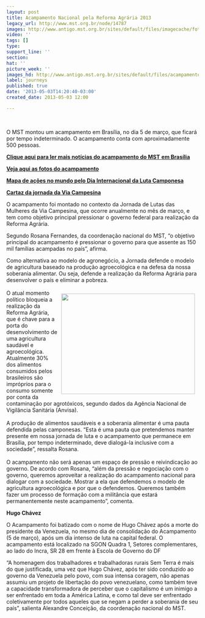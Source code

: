 ```yaml
---
layout: post
title: Acampamento Nacional pela Reforma Agrária 2013
legacy_url: http://www.mst.org.br/node/14787
images: http://www.antigo.mst.org.br/sites/default/files/imagecache/foto_destaque/acampamento_pagina.jpg
video: ''
tags: []
type: 
support_line: ''
section: 
hat: ''
picture_week: ''
images_hd: http://www.antigo.mst.org.br/sites/default/files/acampamento_pagina.jpg
label: journeys
published: true
date: '2013-05-03T14:20:40-03:00'
created_date: 2013-05-03 12:00

---
```

<p>&nbsp;</p><p>O&nbsp;MST&nbsp;montou  um acampamento em  Brasília, no dia 5 de março,  que  ficará por tempo indeterminado. O  acampamento conta com     aproximadamente 500 pessoas.</p> <p><a href="http://www.mst.org.br/taxonomy/term/1190"><strong><strong>Clique aqui para ler mais</strong> notícias do acampamento do MST</strong>&nbsp;<strong>em Brasília</strong></a></p> <p><a href="http://www.flickr.com/photos/acampamentohugochavez/" target="_blank"><strong>Veja aqui as fotos do acampamento<br></strong></a></p> <p><strong><a href="http://www.viacampesina.org/map/17april/map.html" target="_blank">Mapa de ações no mundo pelo Dia Internacional da Luta Camponesa</a></strong></p> <p><a href="http://www.antigo.mst.org.br/sites/default/files/VIA%20CAMPESINA%201.png"><strong>Cartaz da jornada da Via Campesina</strong></a></p> <p>O acampamento foi montado no  contexto da Jornada de Lutas das  Mulheres da Via Campesina,  que ocorre  anualmente no mês de março, e  tem como objetivo principal  pressionar o  governo federal para  realização da Reforma Agrária.</p> <p>Segundo   Rosana Fernandes, da coordenação nacional do MST, “o  objetivo  principal  do acampamento é pressionar o governo para que  assente as 150  mil  famílias acampadas no país”, afirma.</p> <p>Como alternativa ao  modelo de agronegócio, a Jornada defende o   modelo de agricultura  baseado na produção agroecológica e na defesa da   nossa soberania  alimentar. Ou seja, defende a realização da Reforma   Agrária para  desenvolver o país e eliminar a pobreza. <br><br><em><img style="margin: 10px; float: right;" src="http://www.antigo.mst.org.br/sites/default/files/acampamento%20bsb2.JPG" alt="" height="263" width="350"></em>O  atual  momento  político bloqueia a realização da Reforma Agrária, que é  chave  para a  porta do desenvolvimento de uma agricultura saudável e   agroecológica.  Atualmente 30% dos alimentos consumidos pelos  brasileiros  são  impróprios para o consumo somente por conta da  contaminação por   agrotóxicos, segundo dados da Agência Nacional de  Vigilância Sanitária   (Anvisa).<br><br>A produção de alimentos  saudáveis e a soberania   alimentar é uma pauta defendida pelas  camponesas. “Esta é uma pauta que   pretendemos manter presente em nossa  jornada de luta e o acampamento  que  permanece em Brasília, por tempo  indeterminado, deve dialogá-la   inclusive com a sociedade”, ressalta  Rosana.<br><br>O acampamento não   será apenas um espaço de pressão e  reivindicação ao governo. De acordo   com Rosana, “além da pressão e  negociação com o governo, queremos   aproveitar a realização do  acampamento nacional para dialogar com a   sociedade. Mostrar a ela que  defendemos o modelo de agricultura   agroecológica e por que o  defendemos. Queremos também fazer um processo   de formação com a  militância que estará permanentemente neste   acampamento”, comenta.</p> <p><strong>Hugo Chávez </strong></p> <p>O Acampamento foi batizado com o nome de Hugo Chávez após a morte do  presidente da Venezuela, no mesmo dia de consolidação do Acampamento (5  de março), após um dia intenso de luta na capital federal. O acampamento  está localizado na&nbsp;SGON Quadra 1, Setores complementares, ao lado do  Incra, SR 28 em frente à Escola de Governo do DF</p> <p>“A homenagem dos trabalhadores e trabalhadoras rurais Sem Terra é  mais do que justificada, uma vez que Hugo Chávez, após ter sido  conduzido ao governo da Venezuela pelo povo, com sua intensa coragem,  não apenas assumiu um projeto de libertação do povo venezuelano, como  também teve a capacidade transformadora de perceber que o capitalismo é  um inimigo a ser enfrentado em toda a América Latina, e como tal deve  ser enfrentado coletivamente por todos aqueles que se negam a perder a  soberania de seu país”, salienta Alexandre Conceição, da coordenação  nacional do MST.</p>
